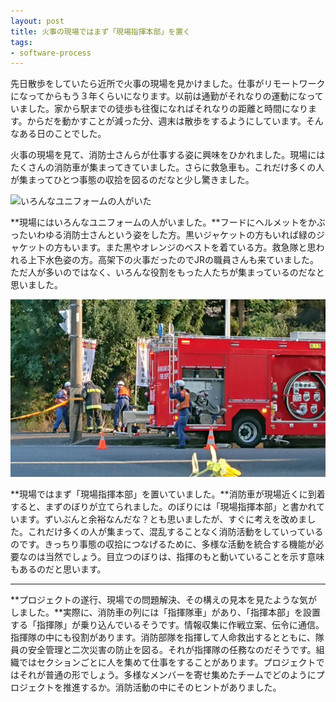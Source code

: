 ```yaml
---
layout: post
title: 火事の現場ではまず「現場指揮本部」を置く
tags: 
- software-process
---
```


先日散歩をしていたら近所で火事の現場を見かけました。仕事がリモートワークになってからもう３年くらいになります。以前は通勤がそれなりの運動になっていました。家から駅までの徒歩も往復になればそれなりの距離と時間になります。からだを動かすことが減った分、週末は散歩をするようにしています。そんなある日のことでした。

火事の現場を見て、消防士さんらが仕事する姿に興味をひかれました。現場にはたくさんの消防車が集まってきていました。さらに救急車も。これだけ多くの人が集まってひとつ事態の収拾を図るのだなと少し驚きました。

![いろんなユニフォームの人がいた](../images/firstly-establish-a-field-command-headquarters/many-uniforms.jpg)

**現場にはいろんなユニフォームの人がいました。**フードにヘルメットをかぶったいわゆる消防士さんという姿をした方。黒いジャケットの方もいれば緑のジャケットの方もいます。また黒やオレンジのベストを着ている方。救急隊と思われる上下水色姿の方。高架下の火事だったのでJRの職員さんも来ていました。ただ人が多いのではなく、いろんな役割をもった人たちが集まっているのだなと思いました。

![現場指揮本部が置かれていた](../images/firstly-establish-a-field-command-headquarters/field-command-headquarters.jpg)

**現場ではまず「現場指揮本部」を置いていました。**消防車が現場近くに到着すると、まずのぼりが立てられました。のぼりには「現場指揮本部」と書かれています。ずいぶんと余裕なんだな？とも思いましたが、すぐに考えを改めました。これだけ多くの人が集まって、混乱することなく消防活動をしていっているのです。きっちり事態の収拾につなげるために、多様な活動を統合する機能が必要なのは当然でしょう。目立つのぼりは、指揮のもと動いていることを示す意味もあるのだと思います。

---

**プロジェクトの遂行、現場での問題解決、その構えの見本を見たような気がしました。**実際に、消防車の列には「指揮隊車」があり、「指揮本部」を設置する「指揮隊」が乗り込んでいるそうです。情報収集に作戦立案、伝令に通信。指揮隊の中にも役割があります。消防部隊を指揮して人命救出するとともに、隊員の安全管理と二次災害の防止を図る。それが指揮隊の任務なのだそうです。組織ではセクションごとに人を集めて仕事をすることがあります。プロジェクトではそれが普通の形でしょう。多様なメンバーを寄せ集めたチームでどのようにプロジェクトを推進するか。消防活動の中にそのヒントがありました。
